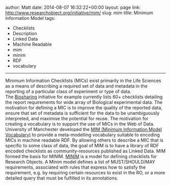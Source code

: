 author: Matt
date: 2014-08-07 16:32:22+00:00
layout: page
link: http://www.researchobject.org/initiative/mim/
slug: mim
title: Minimum Information Model
tags:
- Checklists
- Description
- Linked Data
- Machine Readable
- mim
- minim
- RDF
- vocabulary
---
Minimum Information Checklists (MICs) exist primarily in the Life Sciences as a means of describing a required set of data and metadata in the reporting of a particular class of experiment or type of data. The [Biosharing](http://biosharing.org/) initiative for example currently lists 60+ checklists detailing the report requirements for wide array of Biological experimental data. The motivation for defining a MIC is to improve the quality of the reported data, ensure that set of metadata is sufficient for the data to be unambiguously interpreted, and maximise the potential for reuse. The motivation for creating a vocabulary is to support the use of MICs in the Web of Data.
University of Manchester developed the [MIM (Minimum Information Model Vocabulary)](https://github.com/ResearchObject/mim-vocabulary) to provide a meta-modelling vocabulary suitable to encoding MICs in machine readable RDF. By allowing others to describe a MIC that is specific to some class of data, the goal of MIM is to have a library of RDF encoded checklists as community-resources published as Linked Data. MIM formed the basis for MINIM.
[MINIM](http://purl.org/minim/description) is a model for defining checklists for Research Objects. A Minim model defines a list of MUST/SHOULD/MAY requirements, associated with rules that express how to satisfy the requirement, e.g. by requiring certain resources to exist in the RO, or a more detailed query that must be fulfilled in its annotations.
